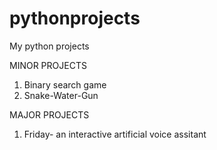 # pythonprojects
My python projects

MINOR PROJECTS
1. Binary search game
2. Snake-Water-Gun

MAJOR PROJECTS
1. Friday- an interactive artificial voice assitant
